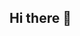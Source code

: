 ## Hi there 👋

<!--
**jhenker/jhenker** is a ✨ _special_ ✨ repository because its `README.md` (this file) appears on your GitHub profile.

Here are some ideas to get you started:

- 🔭 I’m currently working on  my algorithm skills, implementing algorithms in C++!
- 🌱 I’m currently learning  about autonomous driving algorithms, and the network protocols for connected autonomous vehicles.
- 👯 I’m looking to collaborate on game development, and other fun projects!
- 🤔 I’m looking for help with developing my skills with C++.
- 💬 Ask me about Books
- 📫 How to reach me: email: jackhenker01@gmail.com
- ⚡ Fun fact: ... I like skiing and surfing!
-->
